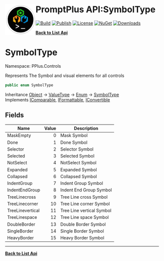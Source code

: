 # <img align="left" width="100" height="100" src="../images/icon.png">PromptPlus API:SymbolType 

[![Build](https://github.com/FRACerqueira/PromptPlus/workflows/Build/badge.svg)](https://github.com/FRACerqueira/PromptPlus/actions/workflows/build.yml)
[![Publish](https://github.com/FRACerqueira/PromptPlus/actions/workflows/publish.yml/badge.svg)](https://github.com/FRACerqueira/PromptPlus/actions/workflows/publish.yml)
[![License](https://img.shields.io/github/license/FRACerqueira/PromptPlus)](https://github.com/FRACerqueira/PromptPlus/blob/master/LICENSE)
[![NuGet](https://img.shields.io/nuget/v/PromptPlus)](https://www.nuget.org/packages/PromptPlus/)
[![Downloads](https://img.shields.io/nuget/dt/PromptPlus)](https://www.nuget.org/packages/PromptPlus/)

[**Back to List Api**](./apis.md)

# SymbolType

Namespace: PPlus.Controls

Represents The Symbol and visual elements for all controls

```csharp
public enum SymbolType
```

Inheritance [Object](https://docs.microsoft.com/en-us/dotnet/api/system.object) → [ValueType](https://docs.microsoft.com/en-us/dotnet/api/system.valuetype) → [Enum](https://docs.microsoft.com/en-us/dotnet/api/system.enum) → [SymbolType](./pplus.controls.symboltype.md)<br>
Implements [IComparable](https://docs.microsoft.com/en-us/dotnet/api/system.icomparable), [IFormattable](https://docs.microsoft.com/en-us/dotnet/api/system.iformattable), [IConvertible](https://docs.microsoft.com/en-us/dotnet/api/system.iconvertible)

## Fields

| Name | Value | Description |
| --- | --: | --- |
| MaskEmpty | 0 | Mask Symbol |
| Done | 1 | Done Symbol |
| Selector | 2 | Selector Symbol |
| Selected | 3 | Selected Symbol |
| NotSelect | 4 | NotSelect Symbol |
| Expanded | 5 | Expanded Symbol |
| Collapsed | 6 | Collapsed Symbol |
| IndentGroup | 7 | Indent Group Symbol |
| IndentEndGroup | 8 | Indent End Group Symbol |
| TreeLinecross | 9 | Tree Line cross Symbol |
| TreeLinecorner | 10 | Tree Line corner Symbol |
| TreeLinevertical | 11 | Tree Line vertical Symbol |
| TreeLinespace | 12 | Tree Line space Symbol |
| DoubleBorder | 13 | Double Border Symbol |
| SingleBorder | 14 | Single Border Symbol |
| HeavyBorder | 15 | Heavy Border Symbol |


- - -
[**Back to List Api**](./apis.md)
